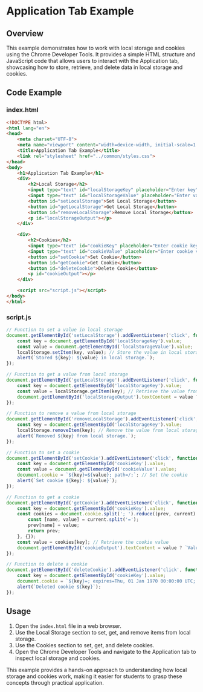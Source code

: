 # Application Tab Example

## Overview
This example demonstrates how to work with local storage and cookies using the Chrome Developer Tools. It provides a simple HTML structure and JavaScript code that allows users to interact with the Application tab, showcasing how to store, retrieve, and delete data in local storage and cookies.

## Code Example

### index.html
```html
<!DOCTYPE html>
<html lang="en">
<head>
    <meta charset="UTF-8">
    <meta name="viewport" content="width=device-width, initial-scale=1.0">
    <title>Application Tab Example</title>
    <link rel="stylesheet" href="../common/styles.css">
</head>
<body>
    <h1>Application Tab Example</h1>
    <div>
        <h2>Local Storage</h2>
        <input type="text" id="localStorageKey" placeholder="Enter key">
        <input type="text" id="localStorageValue" placeholder="Enter value">
        <button id="setLocalStorage">Set Local Storage</button>
        <button id="getLocalStorage">Get Local Storage</button>
        <button id="removeLocalStorage">Remove Local Storage</button>
        <p id="localStorageOutput"></p>
    </div>

    <div>
        <h2>Cookies</h2>
        <input type="text" id="cookieKey" placeholder="Enter cookie key">
        <input type="text" id="cookieValue" placeholder="Enter cookie value">
        <button id="setCookie">Set Cookie</button>
        <button id="getCookie">Get Cookie</button>
        <button id="deleteCookie">Delete Cookie</button>
        <p id="cookieOutput"></p>
    </div>

    <script src="script.js"></script>
</body>
</html>
```

### script.js
```javascript
// Function to set a value in local storage
document.getElementById('setLocalStorage').addEventListener('click', function() {
    const key = document.getElementById('localStorageKey').value;
    const value = document.getElementById('localStorageValue').value;
    localStorage.setItem(key, value); // Store the value in local storage
    alert(`Stored ${key}: ${value} in local storage.`);
});

// Function to get a value from local storage
document.getElementById('getLocalStorage').addEventListener('click', function() {
    const key = document.getElementById('localStorageKey').value;
    const value = localStorage.getItem(key); // Retrieve the value from local storage
    document.getElementById('localStorageOutput').textContent = value ? `Value: ${value}` : 'No value found.';
});

// Function to remove a value from local storage
document.getElementById('removeLocalStorage').addEventListener('click', function() {
    const key = document.getElementById('localStorageKey').value;
    localStorage.removeItem(key); // Remove the value from local storage
    alert(`Removed ${key} from local storage.`);
});

// Function to set a cookie
document.getElementById('setCookie').addEventListener('click', function() {
    const key = document.getElementById('cookieKey').value;
    const value = document.getElementById('cookieValue').value;
    document.cookie = `${key}=${value}; path=/;`; // Set the cookie
    alert(`Set cookie ${key}: ${value}`);
});

// Function to get a cookie
document.getElementById('getCookie').addEventListener('click', function() {
    const key = document.getElementById('cookieKey').value;
    const cookies = document.cookie.split('; ').reduce((prev, current) => {
        const [name, value] = current.split('=');
        prev[name] = value;
        return prev;
    }, {});
    const value = cookies[key]; // Retrieve the cookie value
    document.getElementById('cookieOutput').textContent = value ? `Value: ${value}` : 'No cookie found.';
});

// Function to delete a cookie
document.getElementById('deleteCookie').addEventListener('click', function() {
    const key = document.getElementById('cookieKey').value;
    document.cookie = `${key}=; expires=Thu, 01 Jan 1970 00:00:00 UTC; path=/;`; // Delete the cookie
    alert(`Deleted cookie ${key}`);
});
```

## Usage
1. Open the `index.html` file in a web browser.
2. Use the Local Storage section to set, get, and remove items from local storage.
3. Use the Cookies section to set, get, and delete cookies.
4. Open the Chrome Developer Tools and navigate to the Application tab to inspect local storage and cookies.

This example provides a hands-on approach to understanding how local storage and cookies work, making it easier for students to grasp these concepts through practical application.